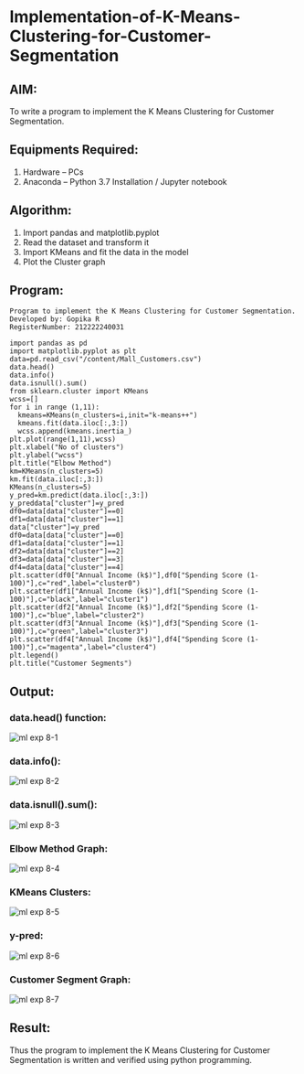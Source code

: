 # Implementation-of-K-Means-Clustering-for-Customer-Segmentation

## AIM:
To write a program to implement the K Means Clustering for Customer Segmentation.

## Equipments Required:
1. Hardware – PCs
2. Anaconda – Python 3.7 Installation / Jupyter notebook

## Algorithm:
1. Import pandas and matplotlib.pyplot
2. Read the dataset and transform it
3. Import KMeans and fit the data in the model
4. Plot the Cluster graph

## Program:
```
Program to implement the K Means Clustering for Customer Segmentation.
Developed by: Gopika R
RegisterNumber: 212222240031

import pandas as pd
import matplotlib.pyplot as plt
data=pd.read_csv("/content/Mall_Customers.csv")
data.head()
data.info()
data.isnull().sum()
from sklearn.cluster import KMeans
wcss=[]
for i in range (1,11):
  kmeans=KMeans(n_clusters=i,init="k-means++")
  kmeans.fit(data.iloc[:,3:])
  wcss.append(kmeans.inertia_)
plt.plot(range(1,11),wcss)
plt.xlabel("No of clusters")
plt.ylabel("wcss")
plt.title("Elbow Method")
km=KMeans(n_clusters=5)
km.fit(data.iloc[:,3:])
KMeans(n_clusters=5)
y_pred=km.predict(data.iloc[:,3:])
y_preddata["cluster"]=y_pred
df0=data[data["cluster"]==0]
df1=data[data["cluster"]==1]
data["cluster"]=y_pred
df0=data[data["cluster"]==0]
df1=data[data["cluster"]==1]
df2=data[data["cluster"]==2]
df3=data[data["cluster"]==3]
df4=data[data["cluster"]==4]
plt.scatter(df0["Annual Income (k$)"],df0["Spending Score (1-100)"],c="red",label="cluster0")
plt.scatter(df1["Annual Income (k$)"],df1["Spending Score (1-100)"],c="black",label="cluster1")
plt.scatter(df2["Annual Income (k$)"],df2["Spending Score (1-100)"],c="blue",label="cluster2")
plt.scatter(df3["Annual Income (k$)"],df3["Spending Score (1-100)"],c="green",label="cluster3")
plt.scatter(df4["Annual Income (k$)"],df4["Spending Score (1-100)"],c="magenta",label="cluster4")
plt.legend()
plt.title("Customer Segments")

```

## Output:
### data.head() function:
![ml exp 8-1](https://github.com/Gopika-9266/Implementation-of-K-Means-Clustering-for-Customer-Segmentation/assets/122762773/3d6ac8bb-d029-4fc1-b997-c1c9d07a41b1)

### data.info():
![ml exp 8-2](https://github.com/Gopika-9266/Implementation-of-K-Means-Clustering-for-Customer-Segmentation/assets/122762773/66906869-bd6c-4943-93b7-dbbf583e482d)

### data.isnull().sum():
![ml exp 8-3](https://github.com/Gopika-9266/Implementation-of-K-Means-Clustering-for-Customer-Segmentation/assets/122762773/0c33297e-fb59-4a10-bc9c-00ba10bd655b)

### Elbow Method Graph:
![ml exp 8-4](https://github.com/Gopika-9266/Implementation-of-K-Means-Clustering-for-Customer-Segmentation/assets/122762773/d9ced2d7-d1c0-43b4-b665-d94ed9c20067)

### KMeans Clusters:
![ml exp 8-5](https://github.com/Gopika-9266/Implementation-of-K-Means-Clustering-for-Customer-Segmentation/assets/122762773/2deac3d6-08e1-4ca6-a4de-d8bff1bd3a4f)

### y-pred:
![ml exp 8-6](https://github.com/Gopika-9266/Implementation-of-K-Means-Clustering-for-Customer-Segmentation/assets/122762773/5a256c69-0b0e-4d80-8fb1-31c33559c036)

### Customer Segment Graph:
![ml exp 8-7](https://github.com/Gopika-9266/Implementation-of-K-Means-Clustering-for-Customer-Segmentation/assets/122762773/366e8ed4-75ee-45c3-855c-6150d74a536b)



## Result:
Thus the program to implement the K Means Clustering for Customer Segmentation is written and verified using python programming.
